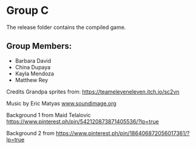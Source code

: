 # Group C

The release folder contains the compiled game.

## Group Members:
- Barbara David
- China Dupaya
- Kayla Mendoza
- Matthew Rey

Credits
Grandpa sprites from: https://teameleveneleven.itch.io/sc2vn

Music by Eric Matyas www.soundimage.org

Background 1 from Maid Telalovic https://www.pinterest.ph/pin/542120873871405536/?lp=true

Background 2 from https://www.pinterest.ph/pin/186406872056017361/?lp=true


